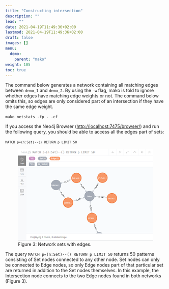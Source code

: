 ```yaml
---
title: "Constructing intersection"
description: ""
lead: ""
date: 2021-04-19T11:49:36+02:00
lastmod: 2021-04-19T11:49:36+02:00
draft: false
images: []
menu: 
  demo:
    parent: "mako"
weight: 105
toc: true
---
```


The command below generates a network containing all matching edges between <code>demo_1</code> and <code>demo_2</code>. By using the <code>-w</code> flag, mako is told to ignore whether edges have matching edge weights or not. The command below omits this, so edges are only considered part of an intersection if they have the same edge weight. 

<code>mako netstats -fp . -cf</code>


If you access the Neo4j Browser (<a href="http://localhost:7475/browser/">http://localhost:7475/browser/</a>) and run the following query, you should be able to access all the edges part of sets:

<code>```MATCH p=(n:Set)--() RETURN p LIMIT 50```</code>


<figure>
  <img src="/images/demo_3.PNG" alt="Network sets with edges." width="600"> 
  <figcaption>Figure 3: Network sets with edges.</figcaption>
</figure>

The query <code>MATCH p=(n:Set)--() RETURN p LIMIT 50</code> returns 50 patterns consisting of Set nodes connected to any other node. Set nodes can only be connected to Edge nodes, so only Edge nodes part of that particular set are returned in addition to the Set nodes themselves. In this example, the Intersection node connects to the two Edge nodes found in both networks (Figure 3). 

